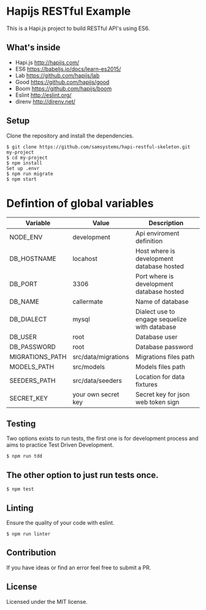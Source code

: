 # Hapijs RESTful Example
This is a Hapi.js project to build RESTful API's using ES6.

## What's inside
 - Hapi.js http://hapijs.com/
 - ES6 https://babeljs.io/docs/learn-es2015/
 - Lab https://github.com/hapijs/lab
 - Good https://github.com/hapijs/good
 - Boom https://github.com/hapijs/boom
 - Eslint http://eslint.org/
 - direnv http://direnv.net/

## Setup
Clone the repository and install the dependencies.

    $ git clone https://github.com/samsystems/hapi-restful-skeleton.git my-project
    $ cd my-project
    $ npm install
    Set up .envr
    $ npm run migrate
    $ npm start

# Defintion of global variables
| Variable         | Value                       | Description                                    |
|------------------|-----------------------------|------------------------------------------------|
| NODE_ENV         | development                 | Api enviroment definition                      |
| DB_HOSTNAME      | locahost                    | Host where is development database hosted      |
| DB_PORT          | 3306                        | Port where is development database hosted      |
| DB_NAME          | callermate                  | Name of database                               |
| DB_DIALECT       | mysql                       | Dialect use to engage sequelize with database  |
| DB_USER          | root                        | Database user                                  |
| DB_PASSWORD      | root                        | Database password                              |
| MIGRATIONS_PATH  | src/data/migrations         | Migrations files path                          |
| MODELS_PATH      | src/models                  | Models files path                              |
| SEEDERS_PATH     | src/data/seeders            | Location for data fixtures                     |
| SECRET_KEY       | your own secret key         | Secret key for json web token sign             |

## Testing
Two options exists to run tests, the first one is for development process and aims to practice Test Driven Development.

    $ npm run tdd

## The other option to just run tests once.

    $ npm test

## Linting
Ensure the quality of your code with eslint.

    $ npm run linter

## Contribution
If you have ideas or find an error feel free to submit a PR.

## License
Licensed under the MIT license.
